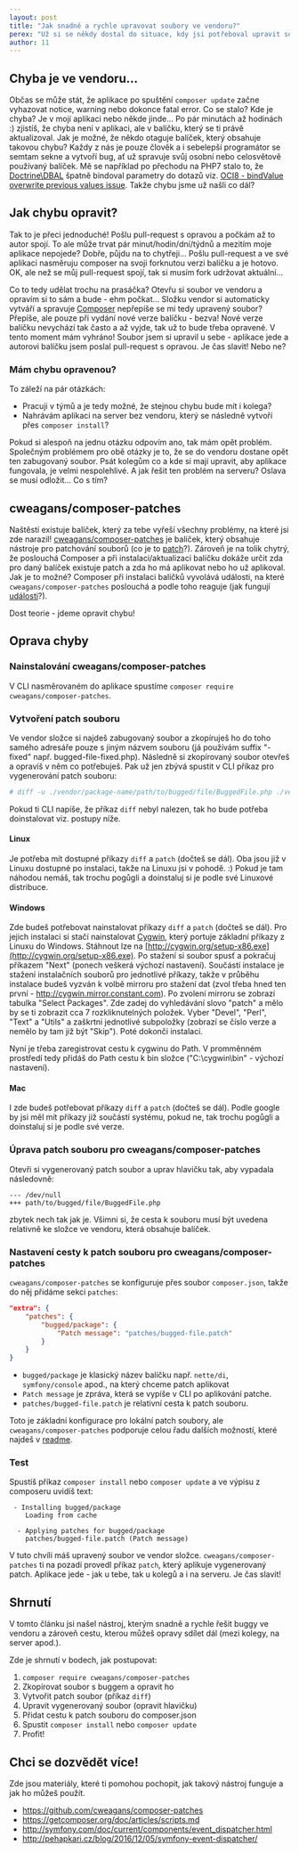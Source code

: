 ```yaml
---
layout: post
title: "Jak snadně a rychle upravovat soubory ve vendoru?"
perex: "Už si se někdy dostal do situace, kdy jsi potřeboval upravit soubor ve složce vendor? Jak takovou úpravu sdílet v týmu s ostatními programátory a jak ji udržet v souboru i po spuštění příkazu `composer update`? V tomto článku se dovíš, jak snadně a elegantně se tento problém dá vyřešit během 1 minuty."
author: 11
---
```


## Chyba je ve vendoru...

Občas se může stát, že aplikace po spuštění `composer update` začne vyhazovat notice, warning nebo dokonce fatal error. Co se stalo? Kde je chyba? Je v mojí aplikaci nebo někde jinde... Po pár minutách až hodinách :) zjistíš, že chyba není v aplikaci, ale v balíčku, který se ti právě aktualizoval. Jak je možné, že někdo otaguje balíček, který obsahuje takovou chybu? Každy z nás je pouze člověk a i sebelepší programátor se semtam sekne a vytvoří bug, ať už spravuje svůj osobní nebo celosvětově používaný balíček. Mě se například po přechodu na PHP7 stalo to, že [Doctrine\DBAL](https://github.com/doctrine/dbal) špatně bindoval parametry do dotazů viz. [OCI8 - bindValue overwrite previous values issue](https://github.com/doctrine/dbal/issues/2261). Takže chybu jsme už našli co dál?


## Jak chybu opravit?

Tak to je přeci jednoduché! Pošlu pull-request s opravou a počkám až to autor spojí. To ale může trvat pár minut/hodin/dní/týdnů a mezitím moje aplikace nepojede? Dobře, půjdu na to chytřeji... Pošlu pull-request a ve své aplikaci nasměruju composer na svoji forknutou verzi balíčku a je hotovo. OK, ale než se můj pull-request spojí, tak si musím fork udržovat aktuální... 

Co to tedy udělat trochu na prasáčka? Otevřu si soubor ve vendoru a opravím si to sám a bude - ehm počkat... Složku vendor si automaticky vytváří a spravuje [Composer](https://getcomposer.org/) nepřepíše se mi tedy upravený soubor? Přepíše, ale pouze při vydání nové verze balíčku - bezva! Nové verze balíčku nevychází tak často a až vyjde, tak už to bude třeba opravené. V tento moment mám vyhráno! Soubor jsem si upravil u sebe - aplikace jede a autorovi balíčku jsem poslal pull-request s opravou. Je čas slavit! Nebo ne?


### Mám chybu opravenou?

To záleží na pár otázkách: 
 - Pracuji v týmů a je tedy možné, že stejnou chybu bude mít i kolega?
 - Nahrávám aplikaci na server bez vendoru, který se následně vytvoří přes `composer install`?

Pokud si alespoň na jednu otázku odpovím ano, tak mám opět problém. Společným problémem pro obě otázky je to, že se do vendoru dostane opět ten zabugovaný soubor. Psát kolegům co a kde si mají upravit, aby aplikace fungovala, je velmi nespolehlivé. A jak řešit ten problém na serveru? Oslava se musí odložit... Co s tím?


## cweagans/composer-patches

Naštěstí existuje balíček, který za tebe vyřeší všechny problémy, na které jsi zde narazil! [cweagans/composer-patches](https://github.com/cweagans/composer-patches) je balíček, který obsahuje nástroje pro patchování souborů (co je to [patch](https://cs.wikipedia.org/wiki/Patch)?). Zároveň je na tolik chytrý, že poslouchá Composer a při instalaci/aktualizaci balíčku dokáže určit zda pro daný balíček existuje patch a zda ho má aplikovat nebo ho už aplikoval. Jak je to možné? Composer při instalaci balíčků vyvolává události, na které `cweagans/composer-patches` poslouchá a podle toho reaguje (jak fungují [události](http://pehapkari.cz/blog/2016/12/05/symfony-event-dispatcher/)?). 

Dost teorie - jdeme opravit chybu!


## Oprava chyby

### Nainstalování cweagans/composer-patches

V CLI nasměrovaném do aplikace spustíme `composer require cweagans/composer-patches`.

### Vytvoření patch souboru

Ve vendor složce si najdeš zabugovaný soubor a zkopíruješ ho do toho samého adresáře pouze s jiným názvem souboru (já používám suffix "-fixed" např. bugged-file-fixed.php). Následně si zkopírovaný soubor otevřeš a opravíš v něm co potřebuješ. Pak už jen zbývá spustit v CLI příkaz pro vygenerování patch souboru:
 
```bash
# diff -u ./vendor/package-name/path/to/bugged/file/BuggedFile.php ./vendor/path/to/bugged/file/BuggedFile-fixed.php > patches/bugged-file.patch
```

Pokud ti CLI napíše, že příkaz `diff` nebyl nalezen, tak ho bude potřeba doinstalovat viz. postupy níže.

#### Linux

Je potřeba mít dostupné příkazy `diff` a `patch` (dočteš se dál). Oba jsou již v Linuxu dostupné po instalaci, takže na Linuxu jsi v pohodě. :) Pokud je tam náhodou nemáš, tak trochu pogůgli a doinstaluj si je podle své Linuxové distribuce.

#### Windows

Zde budeš potřebovat nainstalovat příkazy `diff` a `patch` (dočteš se dál). Pro jejich instalaci si stačí nainstalovat [Cygwin](http://cygwin.org/), který portuje základní příkazy z Linuxu do Windows. Stáhnout lze na [http://cygwin.org/setup-x86.exe](http://cygwin.org/setup-x86.exe). Po stažení si soubor spusť a pokračuj příkazem "Next" (ponech veškerá výchozí nastavení). Součástí instalace je stažení instalačních souborů pro jednotlivé příkazy, takže v průběhu instalace budeš vyzván k volbě mirroru pro stažení dat (zvol třeba hned ten první - http://cygwin.mirror.constant.com). Po zvolení mirroru se zobrazí tabulka "Select Packages". Zde zadej do vyhledávání slovo "patch" a mělo by se ti zobrazit cca 7 rozkliknutelných položek. Vyber "Devel", "Perl", "Text" a "Utils" a zaškrtni jednotlivé subpoložky (zobrazí se číslo verze a nemělo by tam již být "Skip"). Poté dokonči instalaci. 

Nyní je třeba zaregistrovat cestu k cygwinu do Path. V promměnném prostředí tedy přidáš do Path cestu k bin složce ("C:\cygwin\bin" - výchozí nastavení).


#### Mac

I zde budeš potřebovat příkazy `diff` a `patch` (dočteš se dál). Podle google by jsi měl mít příkazy již součástí systému, pokud ne, tak trochu pogůgli a doinstaluj si je podle své verze.


### Úprava patch souboru pro cweagans/composer-patches

Otevři si vygenerovaný patch soubor a uprav hlavičku tak, aby vypadala následovně:

```text
--- /dev/null
+++ path/to/bugged/file/BuggedFile.php
```

zbytek nech tak jak je. Všimni si, že cesta k souboru musí být uvedena relativně ke složce ve vendoru, která obsahuje balíček.


### Nastavení cesty k patch souboru pro cweagans/composer-patches

`cweagans/composer-patches` se konfiguruje přes soubor `composer.json`, takže do něj přidáme sekci `patches`:

```json
"extra": {
	"patches": {
		"bugged/package": {
			"Patch message": "patches/bugged-file.patch"
		}
	}
}
```

 - `bugged/package` je klasický název balíčku např. `nette/di`, `symfony/console` apod., na který chceme patch aplikovat
 - `Patch message` je zpráva, která se vypíše v CLI po aplikování patche.
 - `patches/bugged-file.patch` je relativní cesta k patch souboru.
 
Toto je základní konfigurace pro lokální patch soubory, ale `cweagans/composer-patches` podporuje celou řadu dalších možností, které najdeš v [readme](https://github.com/cweagans/composer-patches/blob/master/README.md).
 
### Test

Spustíš příkaz `composer install` nebo `composer update` a ve výpisu z composeru uvidíš text:

```text
 - Installing bugged/package
    Loading from cache

  - Applying patches for bugged/package
    patches/bugged-file.patch (Patch message)
```

V tuto chvíli máš upravený soubor ve vendor složce. `cweagans/composer-patches` ti na pozadí provedl příkaz `patch`, který aplikuje vygenerovaný patch. Aplikace jede - jak u tebe, tak u kolegů a i na serveru. Je čas slavit!


## Shrnutí

V tomto článku jsi našel nástroj, kterým snadně a rychle řešit buggy ve vendoru a zároveň cestu, kterou můžeš opravy sdílet dál (mezi kolegy, na server apod.). 

Zde je shrnutí v bodech, jak postupovat:
 
 1) `composer require cweagans/composer-patches`
 2) Zkopírovat soubor s buggem a opravit ho
 3) Vytvořit patch soubor (příkaz `diff`)
 4) Upravit vygenerovaný soubor (opravit hlavičku)
 5) Přidat cestu k patch souboru do composer.json
 6) Spustit `composer install` nebo `composer update`
 7) Profit!
 
## Chci se dozvědět více!

Zde jsou materiály, které ti pomohou pochopit, jak takový nástroj funguje a jak ho můžeš použít.
 
 - https://github.com/cweagans/composer-patches
 - https://getcomposer.org/doc/articles/scripts.md
 - http://symfony.com/doc/current/components/event_dispatcher.html
 - http://pehapkari.cz/blog/2016/12/05/symfony-event-dispatcher/
